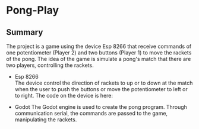 # Pong-Play  

## Summary

The project is a game using the device Esp 8266 that receive commands of one potentiometer (Player 2) and two buttons (Player 1) to move the rackets of the pong. The idea of the game is
simulate a pong's match that there are two players, controlling the rackets.

- Esp 8266  
The device control the direction of rackets to up or to down at the match when the user to push the buttons or move the potentiometer to left or to right.
The code on the device is here: 

- Godot
The Godot engine is used to create the pong program. Through communication serial, the commands are passed to the game, manipulating the rackets.
